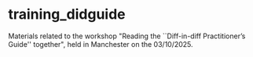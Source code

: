 # training_didguide
Materials related to the workshop "Reading the ``Diff-in-diff Practitioner’s Guide'' together", held in Manchester on the 03/10/2025.
